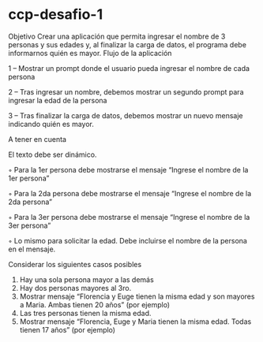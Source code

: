 # ccp-desafio-1
Objetivo
Crear una aplicación que permita ingresar el nombre de 3 personas y sus edades y, al finalizar la
carga de datos, el programa debe informarnos quién es mayor.
Flujo de la aplicación

1 – Mostrar un prompt donde el usuario pueda ingresar el nombre de cada persona

2 – Tras ingresar un nombre, debemos mostrar un segundo prompt para ingresar la edad de la
persona

3 – Tras finalizar la carga de datos, debemos mostrar un nuevo mensaje indicando quién es mayor.

A tener en cuenta

El texto debe ser dinámico.

◦ Para la 1er persona debe mostrarse el mensaje “Ingrese el nombre de la 1er persona”

◦ Para la 2da persona debe mostrarse el mensaje “Ingrese el nombre de la 2da persona”

◦ Para la 3er persona debe mostrarse el mensaje “Ingrese el nombre de la 3er persona”

◦ Lo mismo para solicitar la edad. Debe incluirse el nombre de la persona en el mensaje.

Considerar los siguientes casos posibles
1. Hay una sola persona mayor a las demás
2. Hay dos personas mayores al 3ro.
1. Mostrar mensaje “Florencia y Euge tienen la misma edad y son mayores a Maria. Ambas
tienen 20 años” (por ejemplo)
3. Las tres personas tienen la misma edad.
1. Mostrar mensaje “Florencia, Euge y Maria tienen la misma edad. Todas tienen 17 años”
(por ejemplo)
